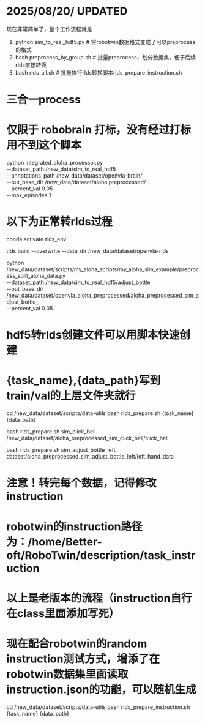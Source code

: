 # 2025/08/20/ UPDATED
现在非常简单了，整个工作流程就是
1. python sim_to_real_hdf5.py # 将robotwin数据格式变成了可以preprocess的格式
2. bash preprocess_by_group.sh # 批量preprocess，划分数据集，便于后续rlds直接转换
3. bash rlds_all.sh # 批量执行rlds转换脚本rlds_prepare_instruction.sh

# 三合一process
# 仅限于 robobrain 打标，没有经过打标用不到这个脚本
python integrated_aloha_processor.py \
    --dataset_path /new_data/sim_to_real_hdf5 \
    --annotations_path /new_data/dataset/openvla-brain/ \
    --out_base_dir /new_data/dataset/aloha preprocessed/ \
    --percent_val 0.05 \
    --max_episodes 1

# 以下为正常转rlds过程

conda activate rlds_env

tfds build --overwrite --data_dir /new_data/dataset/openvla-rlds

python /new_data/dataset/scripts/my_aloha_scripts/my_aloha_sim_example/preprocess_split_aloha_data.py \
  --dataset_path /new_data/sim_to_real_hdf5/adjust_bottle \
  --out_base_dir /new_data/dataset/openvla_aloha_preprocessed/aloha_preprocessed_sim_adjust_bottle_ \
  --percent_val 0.05

# hdf5转rlds创建文件可以用脚本快速创建
# {task_name},{data_path}写到train/val的上层文件夹就行

cd /new_data/dataset/scripts/data-utils
bash rlds_prepare.sh {task_name} {data_path}

bash rlds_prepare.sh sim_click_bell /new_data/dataset/aloha_preprocessed_sim_click_bell/click_bell

bash rlds_prepare.sh sim_adjust_bottle_left dataset/aloha_preprocessed_sim_adjust_bottle_left/left_hand_data

# 注意！转完每个数据，记得修改instruction
# robotwin的instruction路径为：/home/Better-oft/RoboTwin/description/task_instruction

# 以上是老版本的流程（instruction自行在class里面添加写死）
# 现在配合robotwin的random instruction测试方式，增添了在robotwin数据集里面读取instruction.json的功能，可以随机生成

cd /new_data/dataset/scripts/data-utils
bash rlds_prepare_instruction.sh {task_name} {data_path}

